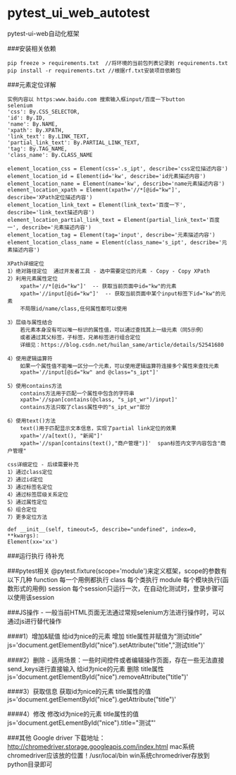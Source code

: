 # pytest_ui_web_autotest
pytest-ui-web自动化框架

###安装相关依赖

    pip freeze > requirements.txt  //将环境的当前包列表记录到 requirements.txt
    pip install -r requirements.txt //根据rf.txt安装项目依赖包

###元素定位详解

    
    实例内容以 https:www.baidu.com 搜索输入框input/百度一下button
    selenium
    'css': By.CSS_SELECTOR,
    'id': By.ID,
    'name': By.NAME,
    'xpath': By.XPATH,
    'link_text': By.LINK_TEXT,
    'partial_link_text': By.PARTIAL_LINK_TEXT,
    'tag': By.TAG_NAME,
    'class_name': By.CLASS_NAME
    
    element_location_css = Element(css='.s_ipt', describe='css定位描述内容')
    element_location_id = Element(id='kw', describe='id元素描述内容')
    element_location_name = Element(name='kw', describe='name元素描述内容')
    element_location_xpath = Element(xpath='//*[@id="kw"]', describe='XPath定位描述内容')
    element_location_link_text = Element(link_text='百度一下', describe='link_text描述内容')
    element_location_partial_link_text = Element(partial_link_text='百度一', describe='元素描述内容')
    element_location_tag = Element(tag='input', describe='元素描述内容')
    element_location_class_name = Element(class_name='s_ipt', describe='元素描述内容')
    
    XPath详细定位
    1）绝对路径定位  通过开发者工具 - 选中需要定位的元素 - Copy - Copy XPath
    2）利用元素属性定位
        xpath='//*[@id="kw"]'  -- 获取当前页面中id="kw"的元素
        xpath='//input[@id="kw"]'  -- 获取当前页面中某个input标签下id="kw"的元素
        不局限id/name/class,任何属性都可以使用
        
    3）层级与属性结合
        若元素本身没有可以唯一标识的属性值，可以通过查找其上一级元素（同5示例）
        或者通过其父标签，子标签，兄弟标签进行组合定位
        详细见：https://blog.csdn.net/huilan_same/article/details/52541680
        
    4）使用逻辑运算符
        如果一个属性值不能唯一区分一个元素，可以使用逻辑运算符连接多个属性来查找元素
        xpath='//input[@id="kw" and @class="s_ipt"]' 
        
    5）使用contains方法 
        contains方法用于匹配一个属性中包含的字符串
        xpath='//span[contains(@class, "s_ipt_wr")/input]' 
        contains方法只取了class属性中的"s_ipt_wr"部分
        
    6）使用text()方法
        text()用于匹配显示文本信息，实现了partial link定位的效果
        xpath='//a[text(), "新闻"]' 
        xpath='//span[contains(text(),"商户管理")]'  span标签内文字内容包含"商户管理"
    
    css详细定位 - 后续需要补充
    1）通过class定位
    2）通过id定位
    3）通过标签名定位
    4）通过标签层级关系定位
    5）通过属性定位
    6）组合定位
    7）更多定位方法
    
    def __init__(self, timeout=5, describe="undefined", index=0, **kwargs):
    Element(xx='xx')
    


###运行执行
    待补充

###pytest相关
    @pytest.fixture(scope='module')来定义框架，scope的参数有以下几种
    function 每一个用例都执行
    class 每个类执行
    module 每个模块执行(函数形式的用例)
    session  每个session只运行一次，在自动化测试时，登录步骤可以使用该session

###JS操作 - 一般当前HTML页面无法通过常规selenium方法进行操作时，可以通过js进行替代操作

####1）增加&赋值
    给id为nice的元素 增加 title属性并赋值为“测试title”
    js='document.getElementById("nice").setAttribute("title","测试title")'

####2）删除 - 适用场景：一些时间控件或者编辑操作页面，存在一些无法直接send_keys进行直接输入
    给id为nice的元素 删除 title属性
    js='document.getElementById("nice").removeAttribute("title")'

####3）获取信息
    获取id为nice的元素 title属性的值
    js='document.getElementById("nice").getAttribute("title")'

####4）修改
    修改id为nice的元素 title属性的值
    js='document.getELementById("nice").title="测试"'


###其他
    Google driver 下载地址：http://chromedriver.storage.googleapis.com/index.html
    mac系统chromedriver应该放的位置！/usr/local/bin
    win系统chromedriver存放到python目录即可